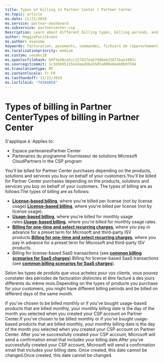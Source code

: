 ```yaml
---
title: Types of billing in Partner Center | Partner Center
ms.topic: article
ms.date: 11/21/2019
ms.service: partner-dashboard
ms.subservice: partnercenter-csp
Description: Learn about different billing types, billing periods, and billing dates you might see in Partner Center.
author: MaggiePucciEvans
ms.author: evansma
keywords: facturation, paiements, commandes, fichiers de rapprochement, fichier de rapp
ms.localizationpriority: medium
ms.custom: seodec18
ms.openlocfilehash: b9f5e48ca5cc127427eab7d46eb21071baa3403c
ms.sourcegitcommit: 1c3d3b95135e1daad5ba5585a090e84ab0b97594
ms.translationtype: MT
ms.contentlocale: fr-FR
ms.lasthandoff: 11/22/2019
ms.locfileid: "74384854"
---
```

# <a name="types-of-billing-in-partner-center"></a><span data-ttu-id="283e3-104">Types of billing in Partner Center</span><span class="sxs-lookup"><span data-stu-id="283e3-104">Types of billing in Partner Center</span></span>

<span data-ttu-id="283e3-105">S'applique à :</span><span class="sxs-lookup"><span data-stu-id="283e3-105">Applies to:</span></span>

- <span data-ttu-id="283e3-106">Espace partenaires</span><span class="sxs-lookup"><span data-stu-id="283e3-106">Partner Center</span></span>
- <span data-ttu-id="283e3-107">Partenaires du programme Fournisseur de solutions Microsoft Cloud</span><span class="sxs-lookup"><span data-stu-id="283e3-107">Partners in the CSP program</span></span>

<span data-ttu-id="283e3-108">You'll be billed for Partner Center purchases depending on the products, solutions and services you buy on behalf of your customers.</span><span class="sxs-lookup"><span data-stu-id="283e3-108">You'll be billed for Partner Center purchases depending on the products, solutions and services you buy on behalf of your customers.</span></span> <span data-ttu-id="283e3-109">The types of billing are as follows:</span><span class="sxs-lookup"><span data-stu-id="283e3-109">The types of billing are as follows:</span></span>

- <span data-ttu-id="283e3-110">[**License-based billing**](license-based-billing.md), where you're billed per license (not by license usage).</span><span class="sxs-lookup"><span data-stu-id="283e3-110">[**License-based billing**](license-based-billing.md), where you're billed per license (not by license usage).</span></span>
- <span data-ttu-id="283e3-111">[**Usage-based billing**](usage-based-billing.md), where you're billed for monthly usage rates.</span><span class="sxs-lookup"><span data-stu-id="283e3-111">[**Usage-based billing**](usage-based-billing.md), where you're billed for monthly usage rates.</span></span>
- <span data-ttu-id="283e3-112">[**Billing for one-time and select recurring charges**](one-time-and-recurring-billing.md), where you pay in advance for a preset term for Microsoft and third-party ISV products.</span><span class="sxs-lookup"><span data-stu-id="283e3-112">[**Billing for one-time and select recurring charges**](one-time-and-recurring-billing.md), where you pay in advance for a preset term for Microsoft and third-party ISV products.</span></span>
- <span data-ttu-id="283e3-113">Billing for license-based SaaS transactions (see [**common billing scenarios for SaaS charges**](common-billing-scenarios-saas.md)).</span><span class="sxs-lookup"><span data-stu-id="283e3-113">Billing for license-based SaaS transactions (see [**common billing scenarios for SaaS charges**](common-billing-scenarios-saas.md)).</span></span>

<span data-ttu-id="283e3-114">Selon les types de produits que vous achetez pour vos clients, vous pouvez constater des périodes de facturation distinctes et être facturé à des jours différents du même mois.</span><span class="sxs-lookup"><span data-stu-id="283e3-114">Depending on the types of products you purchase for your customers, you might have different billing periods and be billed on different days of the same month.</span></span>

<span data-ttu-id="283e3-115">If you’ve chosen to be billed monthly or if you’ve bought usage-based products that are billed monthly, your monthly billing date is the day of the month you selected when you created your CSP account on Partner Center.</span><span class="sxs-lookup"><span data-stu-id="283e3-115">If you’ve chosen to be billed monthly or if you’ve bought usage-based products that are billed monthly, your monthly billing date is the day of the month you selected when you created your CSP account on Partner Center.</span></span> <span data-ttu-id="283e3-116">After you’ve successfully created your CSP account, Microsoft will send a confirmation email that includes your billing date.</span><span class="sxs-lookup"><span data-stu-id="283e3-116">After you’ve successfully created your CSP account, Microsoft will send a confirmation email that includes your billing date.</span></span> <span data-ttu-id="283e3-117">Once created, this date cannot be changed.</span><span class="sxs-lookup"><span data-stu-id="283e3-117">Once created, this date cannot be changed.</span></span>
